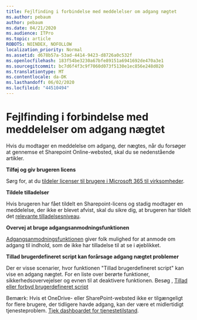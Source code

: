 ```yaml
---
title: Fejlfinding i forbindelse med meddelelser om adgang nægtet
ms.author: pebaum
author: pebaum
ms.date: 04/21/2020
ms.audience: ITPro
ms.topic: article
ROBOTS: NOINDEX, NOFOLLOW
localization_priority: Normal
ms.assetid: d678b57a-53ad-4414-9423-d8726a0c532f
ms.openlocfilehash: 183f54be3230a67bfe89151a6941692de470a3e1
ms.sourcegitcommit: bc7d6f4f3c9f7060d073f5130e1ec856e248d020
ms.translationtype: MT
ms.contentlocale: da-DK
ms.lasthandoff: 06/02/2020
ms.locfileid: "44510494"
---
```

# <a name="troubleshoot-access-denied-messages"></a>Fejlfinding i forbindelse med meddelelser om adgang nægtet

Hvis du modtager en meddelelse om adgang, der nægtes, når du forsøger at gennemse et Sharepoint Online-websted, skal du se nedenstående artikler.

**Tilføj og giv brugeren licens**

Sørg for, at du [tildeler licenser til brugere i Microsoft 365 til virksomheder](https://docs.microsoft.com/microsoft-365/admin/add-users/add-users).

**Tildele tilladelser**

Hvis brugeren har fået tildelt en Sharepoint-licens og stadig modtager en meddelelse, der ikke er blevet afvist, skal du sikre dig, at brugeren har tildelt det [relevante tilladelsesniveau](https://docs.microsoft.com/sharepoint/understanding-permission-levels).

**Overvej at bruge adgangsanmodningsfunktionen**

[Adgangsanmodningsfunktionen](https://support.office.com/article/Set-up-and-manage-access-requests-94B26E0B-2822-49D4-929A-8455698654B3) giver folk mulighed for at anmode om adgang til indhold, som de ikke har tilladelse til at se i øjeblikket. 

**Tillad brugerdefineret script kan forårsage adgang nægtet problemer**

Der er visse scenarier, hvor funktionen "Tillad brugerdefineret script" kan vise en adgang nægtet. For en liste over berørte funktioner, sikkerhedsovervejelser og evnen til at deaktivere funktionen. Besøg , [Tillad eller forbyd brugerdefineret script](https://docs.microsoft.com/sharepoint/allow-or-prevent-custom-script)

Bemærk: Hvis et OneDrive- eller SharePoint-websted ikke er tilgængeligt for flere brugere, der tidligere havde adgang, kan der være et midlertidigt tjenesteproblem. [Tjek dashboardet for tjenestetilstand](https://portal.office.com/adminportal/home#/servicehealth).


  

